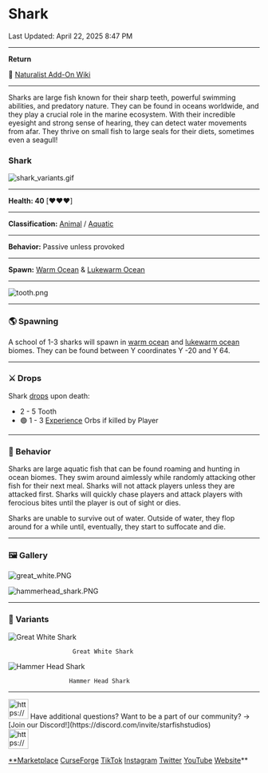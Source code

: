 # Shark

Last Updated: April 22, 2025 8:47 PM

---

**Return**

🐻 [Naturalist Add-On Wiki](https://www.notion.so/1a7a9a61c3f1800c8e32e893d6e7f430?pvs=21)

---

Sharks are large fish known for their sharp teeth, powerful swimming abilities, and predatory nature. They can be found in oceans worldwide, and they play a crucial role in the marine ecosystem. With their incredible eyesight and strong sense of hearing, they can detect water movements from afar. They thrive on small fish to large seals for their diets, sometimes even a seagull!

<aside>

### **Shark**

![shark_variants.gif](Shark%201dd816019a9f810bb9a2d3337293455c/shark_variants.gif)

---

**Health: 40** [♥️♥️♥️]

---

**Classification:** [Animal](https://minecraft.fandom.com/wiki/Animal) / [Aquatic](https://minecraft.fandom.com/wiki/Aquatic)

---

**Behavior:** Passive unless provoked

---

**Spawn:** [Warm Ocean](https://minecraft.wiki/w/Warm_Ocean) & [Lukewarm Ocean](https://minecraft.wiki/w/Lukewarm_Ocean)

---

![tooth.png](Shark%201dd816019a9f810bb9a2d3337293455c/tooth.png)

</aside>

---

### 🌎 Spawning

A school of 1-3 sharks will spawn in [warm ocean](https://minecraft.wiki/w/Warm_Ocean) and [lukewarm ocean](https://minecraft.wiki/w/Lukewarm_Ocean) biomes. They can be found between Y coordinates Y -20 and Y 64.

---

### ⚔️ Drops

Shark [drops](https://minecraft.fandom.com/wiki/Drops) upon death:

- 2 - 5 Tooth
- 🟢 1 - 3 [Experience](https://minecraft.fandom.com/wiki/Experience) Orbs if killed by Player

---

### 🧠 Behavior

Sharks are large aquatic fish that can be found roaming and hunting in ocean biomes. They swim around aimlessly while randomly attacking other fish for their next meal. Sharks will not attack players unless they are attacked first. Sharks will quickly chase players and attack players with ferocious bites until the player is out of sight or dies. 

Sharks are unable to survive out of water. Outside of water, they flop around for a while until, eventually, they start to suffocate and die.

---

### 🖼️ Gallery

![great_white.PNG](Shark%201dd816019a9f810bb9a2d3337293455c/great_white.png)

![hammerhead_shark.PNG](Shark%201dd816019a9f810bb9a2d3337293455c/hammerhead_shark.png)

---

### 🎨 Variants

![                      Great White Shark](Shark%201dd816019a9f810bb9a2d3337293455c/shark1.gif)

                      Great White Shark

![                     Hammer Head Shark](Shark%201dd816019a9f810bb9a2d3337293455c/shark2.gif)

                     Hammer Head Shark

---

<aside>
<img src="https://www.notion.so/icons/headset_red.svg" alt="https://www.notion.so/icons/headset_red.svg" width="40px" /> Have additional questions? Want to be a part of our community? → [Join our Discord!](https://discord.com/invite/starfishstudios)

</aside>

<aside>
<img src="https://www.notion.so/icons/star_red.svg" alt="https://www.notion.so/icons/star_red.svg" width="40px" />

[**Marketplace](https://www.minecraft.net/en-us/marketplace/creator?name=Starfish%20Studios)      [CurseForge](https://www.curseforge.com/members/starfish_studios/projects)      [TikTok](https://www.tiktok.com/@starfishstudios)      [Instagram](https://www.instagram.com/starfishstudiosinc/)      [Twitter](https://twitter.com/starfishstudios)      [YouTube](https://www.youtube.com/@starfishstudios)      [Website](https://starfish-studios.com/)**

</aside>